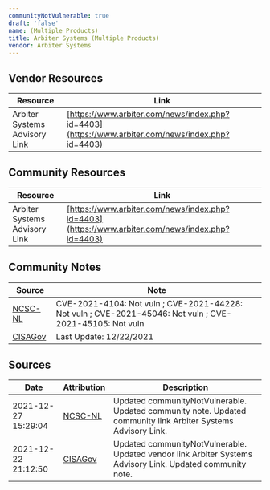 ```yaml
---
communityNotVulnerable: true
draft: 'false'
name: (Multiple Products)
title: Arbiter Systems (Multiple Products)
vendor: Arbiter Systems
---
```


## Vendor Resources
| Resource | Link |
| --- | --- |
| Arbiter Systems Advisory Link | [https://www.arbiter.com/news/index.php?id=4403](https://www.arbiter.com/news/index.php?id=4403) |

## Community Resources
| Resource | Link |
| --- | --- |
| Arbiter Systems Advisory Link | [https://www.arbiter.com/news/index.php?id=4403](https://www.arbiter.com/news/index.php?id=4403) |

## Community Notes
| Source | Note |
| --- | --- |
| [NCSC-NL](https://github.com/NCSC-NL/log4shell/blob/main/software/README.md) | CVE-2021-4104: Not vuln ; CVE-2021-44228: Not vuln ; CVE-2021-45046: Not vuln ; CVE-2021-45105: Not vuln </ul> |
| [CISAGov](https://raw.githubusercontent.com/cisagov/log4j-affected-db/develop/README.md) | Last Update: 12/22/2021 |

## Sources
| Date | Attribution | Description |
| --- | --- | --- |
| 2021-12-27 15:29:04 | [NCSC-NL](https://github.com/NCSC-NL/log4shell/blob/main/software/README.md) | Updated communityNotVulnerable. Updated community note. Updated community link Arbiter Systems Advisory Link.  |
| 2021-12-22 21:12:50 | [CISAGov](https://raw.githubusercontent.com/cisagov/log4j-affected-db/develop/README.md) | Updated communityNotVulnerable. Updated vendor link Arbiter Systems Advisory Link. Updated community note.  |
